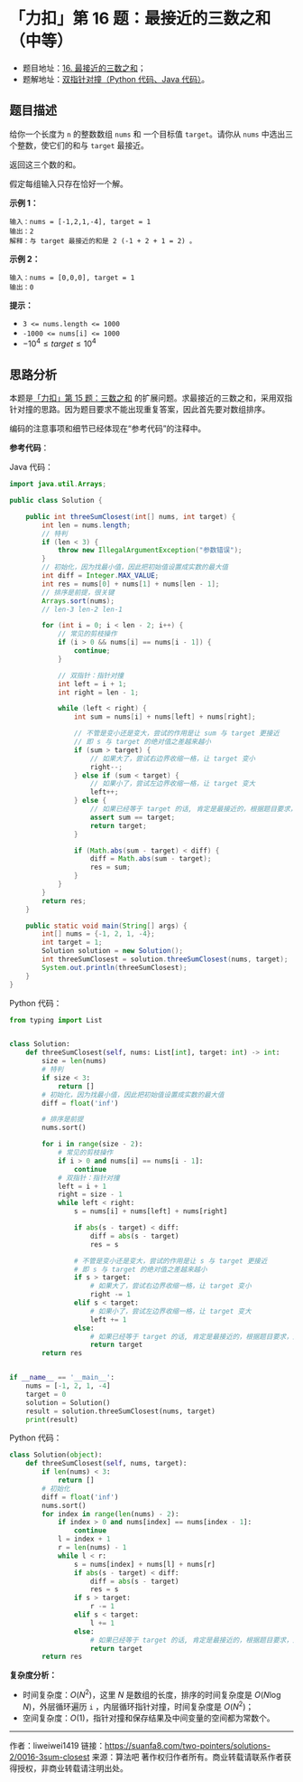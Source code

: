 # 「力扣」第 16 题：最接近的三数之和（中等）

- 题目地址：[16. 最接近的三数之和](https://leetcode-cn.com/problems/3sum-closest/)；
- 题解地址：[双指针对撞（Python 代码、Java 代码）](https://leetcode-cn.com/problems/3sum-closest/solution/shuang-zhi-zhen-dui-zhuang-python-dai-ma-java-dai-/)。

## 题目描述

给你一个长度为 `n` 的整数数组 `nums` 和 一个目标值 `target`。请你从 `nums` 中选出三个整数，使它们的和与 `target` 最接近。

返回这三个数的和。

假定每组输入只存在恰好一个解。

**示例 1：**

```
输入：nums = [-1,2,1,-4], target = 1
输出：2
解释：与 target 最接近的和是 2 (-1 + 2 + 1 = 2) 。
```

**示例 2：**

```
输入：nums = [0,0,0], target = 1
输出：0
```

**提示：**

- `3 <= nums.length <= 1000`
- `-1000 <= nums[i] <= 1000`
- $-10^4 \le target \le 10^4$

## 思路分析

本题是[「力扣」第 15 题：三数之和](https://leetcode-cn.com/problems/3sum/) 的扩展问题。求最接近的三数之和，采用双指针对撞的思路。因为题目要求不能出现重复答案，因此首先要对数组排序。

编码的注意事项和细节已经体现在“参考代码”的注释中。

**参考代码**：

Java 代码：

```java
import java.util.Arrays;

public class Solution {

    public int threeSumClosest(int[] nums, int target) {
        int len = nums.length;
        // 特判
        if (len < 3) {
            throw new IllegalArgumentException("参数错误");
        }
        // 初始化，因为找最小值，因此把初始值设置成实数的最大值
        int diff = Integer.MAX_VALUE;
        int res = nums[0] + nums[1] + nums[len - 1];
        // 排序是前提，很关键
        Arrays.sort(nums);
        // len-3 len-2 len-1

        for (int i = 0; i < len - 2; i++) {
            // 常见的剪枝操作
            if (i > 0 && nums[i] == nums[i - 1]) {
                continue;
            }

            // 双指针：指针对撞
            int left = i + 1;
            int right = len - 1;

            while (left < right) {
                int sum = nums[i] + nums[left] + nums[right];

                // 不管是变小还是变大，尝试的作用是让 sum 与 target 更接近
                // 即 s 与 target 的绝对值之差越来越小
                if (sum > target) {
                    // 如果大了，尝试右边界收缩一格，让 target 变小
                    right--;
                } else if (sum < target) {
                    // 如果小了，尝试左边界收缩一格，让 target 变大
                    left++;
                } else {
                    // 如果已经等于 target 的话, 肯定是最接近的，根据题目要求，返回这三个数的和
                    assert sum == target;
                    return target;
                }

                if (Math.abs(sum - target) < diff) {
                    diff = Math.abs(sum - target);
                    res = sum;
                }
            }
        }
        return res;
    }

    public static void main(String[] args) {
        int[] nums = {-1, 2, 1, -4};
        int target = 1;
        Solution solution = new Solution();
        int threeSumClosest = solution.threeSumClosest(nums, target);
        System.out.println(threeSumClosest);
    }
}
```

Python 代码：

```python
from typing import List


class Solution:
    def threeSumClosest(self, nums: List[int], target: int) -> int:
        size = len(nums)
        # 特判
        if size < 3:
            return []
        # 初始化，因为找最小值，因此把初始值设置成实数的最大值
        diff = float('inf')

        # 排序是前提
        nums.sort()

        for i in range(size - 2):
            # 常见的剪枝操作
            if i > 0 and nums[i] == nums[i - 1]:
                continue
            # 双指针：指针对撞
            left = i + 1
            right = size - 1
            while left < right:
                s = nums[i] + nums[left] + nums[right]

                if abs(s - target) < diff:
                    diff = abs(s - target)
                    res = s

                # 不管是变小还是变大，尝试的作用是让 s 与 target 更接近
                # 即 s 与 target 的绝对值之差越来越小
                if s > target:
                    # 如果大了，尝试右边界收缩一格，让 target 变小
                    right -= 1
                elif s < target:
                    # 如果小了，尝试左边界收缩一格，让 target 变大
                    left += 1
                else:
                    # 如果已经等于 target 的话, 肯定是最接近的，根据题目要求，返回这三个数的和
                    return target
        return res


if __name__ == '__main__':
    nums = [-1, 2, 1, -4]
    target = 0
    solution = Solution()
    result = solution.threeSumClosest(nums, target)
    print(result)
```

Python 代码：

```python
class Solution(object):
    def threeSumClosest(self, nums, target):
        if len(nums) < 3:
            return []
        # 初始化
        diff = float('inf')
        nums.sort()
        for index in range(len(nums) - 2):
            if index > 0 and nums[index] == nums[index - 1]:
                continue
            l = index + 1
            r = len(nums) - 1
            while l < r:
                s = nums[index] + nums[l] + nums[r]
                if abs(s - target) < diff:
                    diff = abs(s - target)
                    res = s
                if s > target:
                    r -= 1
                elif s < target:
                    l += 1
                else:
                    # 如果已经等于 target 的话, 肯定是最接近的，根据题目要求，返回这三个数的和
                    return target
        return res
```

**复杂度分析：**

- 时间复杂度：$O(N^2)$，这里 $N$ 是数组的长度，排序的时间复杂度是 $O(N \log N)$，外层循环遍历 `i` ，内层循环指针对撞，时间复杂度是 $O(N^2)$；
- 空间复杂度：$O(1)$，指针对撞和保存结果及中间变量的空间都为常数个。



---

作者：liweiwei1419
链接：https://suanfa8.com/two-pointers/solutions-2/0016-3sum-closest
来源：算法吧
著作权归作者所有。商业转载请联系作者获得授权，非商业转载请注明出处。